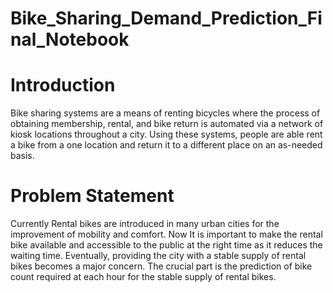 # Bike_Sharing_Demand_Prediction_Final_Notebook
# Introduction
Bike sharing systems are a means of renting bicycles where the process of obtaining membership, rental, and bike return is automated via a network of kiosk locations throughout a city. Using these systems, people are able rent a bike from a one location and return it to a different place on an as-needed basis.
# Problem Statement
Currently Rental bikes are introduced in many urban cities for the improvement of mobility and comfort. Now It is important to make the rental bike available and accessible to the public at the right time as it reduces the waiting time. Eventually, providing the city with a stable supply of rental bikes becomes a major concern. The crucial part is the prediction of bike count required at each hour for the stable supply of rental bikes.

